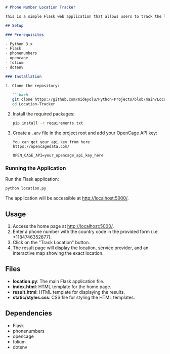 

```markdown
# Phone Number Location Tracker

This is a simple Flask web application that allows users to track the location and service provider of a phone number. The application utilizes the `phonenumbers` library for parsing phone numbers, `geocoder` for obtaining location information, and `OpenCageGeocode` for geocoding. The results are displayed on an interactive map created with `folium`.

## Setup

### Prerequisites

- Python 3.x
- Flask
- phonenumbers
- opencage
- folium
- dotenv

### Installation

1. Clone the repository:

   ```bash
   git clone https://github.com/mideyolu/Python-Projects/blob/main/Location-Tracker.git
   cd Location-Tracker
   ```

2. Install the required packages:

   ```bash
   pip install -r requirements.txt
   ```

3. Create a `.env` file in the project root and add your OpenCage API key:

   ```
   You can get your api key from here
   https://opencagedata.com/
   ```
   ```
   OPEN_CAGE_API=your_opencage_api_key_here
   ```

### Running the Application

Run the Flask application:

```bash
python location.py
```

The application will be accessible at [http://localhost:5000/](http://localhost:5000/).

## Usage

1. Access the home page at [http://localhost:5000/](http://localhost:5000/).
2. Enter a phone number with the country code in the provided form (i.e +1184746352877).
3. Click on the "Track Location" button.
4. The result page will display the location, service provider, and an interactive map showing the exact location.

## Files

- **location.py**: The main Flask application file.
- **index.html**: HTML template for the home page.
- **result.html**: HTML template for displaying the results.
- **static/styles.css**: CSS file for styling the HTML templates.

## Dependencies

- Flask
- phonenumbers
- opencage
- folium
- dotenv


